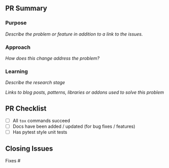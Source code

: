 ## PR Summary
### Purpose
_Describe the problem or feature in addition to a link to the issues._

### Approach
_How does this change address the problem?_

### Learning
_Describe the research stage_

_Links to blog posts, patterns, libraries or addons used to solve this problem_

## PR Checklist
- [ ] All ``tox`` commands succeed
- [ ] Docs have been added / updated (for bug fixes / features)
- [ ] Has pytest style unit tests

## Closing Issues
<!-- Put `closes #XXXX` in your comment to auto-close the issue that your PR fixes (if such). -->
Fixes #


<!--
Thank you so much for your PR!  To help us review your contribution, please
consider the following points:

- Help with git and github is available at
  https://matplotlib.org/devel/gitwash/development_workflow.html.

- Do not create the PR out of master, but out of a separate branch.

- The PR title should summarize the changes, for example "Raise ValueError on
  non-numeric input to set_xlim".  Avoid non-descriptive titles such as
  "Addresses issue #8576".

- The summary should provide at least 1-2 sentences describing the pull request
  in detail (Why is this change required?  What problem does it solve?) and
  link to any relevant issues.

- If you are contributing fixes to docstrings, please pay attention to
  the style guides for Sphinx and NumPy docstrings.  In particular,
  note the difference between using single backquotes, double backquotes, and
  asterisks in the markup.

We understand that PRs can sometimes be overwhelming, especially as the
reviews start coming in.  Please let us know if the reviews are unclear or
the recommended next step seems overly demanding, if you would like help in
addressing a reviewer's comments, or if you have been waiting too long to hear
back on your PR.
-->
